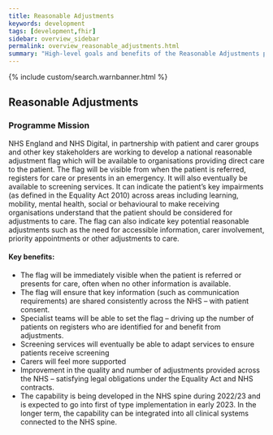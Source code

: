 ```yaml
---
title: Reasonable Adjustments
keywords: development
tags: [development,fhir]
sidebar: overview_sidebar
permalink: overview_reasonable_adjustments.html
summary: "High-level goals and benefits of the Reasonable Adjustments programme"
---
```


{% include custom/search.warnbanner.html %}

## Reasonable Adjustments ##

### Programme Mission ###
NHS England and NHS Digital, in partnership with patient and carer groups and other key stakeholders are working to develop a national reasonable adjustment flag which will be available to organisations providing direct care to the patient. The flag will be visible from when the patient is referred, registers for care or presents in an emergency.  It will also eventually be available to screening services. It can indicate the patient’s key impairments (as defined in the Equality Act 2010) across areas including learning, mobility, mental health, social or behavioural to make receiving organisations understand that the patient should be considered for adjustments to care. The flag can also indicate key potential reasonable adjustments such as the need for accessible information, carer involvement, priority appointments or other adjustments to care.
 
#### Key benefits: ####

- The flag will be immediately visible when the patient is referred or presents for care, often when no other information is available.
- The flag will ensure that key information (such as communication requirements) are shared consistently across the NHS – with patient consent.
- Specialist teams will be able to set the flag – driving up the number of patients on registers who are identified for and benefit from adjustments.
- Screening services will eventually be able to adapt services to ensure patients receive screening
- Carers will feel more supported
- Improvement in the quality and number of adjustments provided across the NHS – satisfying legal obligations under the Equality Act and NHS contracts.
- The capability is being developed in the NHS spine during 2022/23 and is expected to go into first of type implementation in early 2023. In the longer term, the capability can be integrated into all clinical systems connected to the NHS spine.